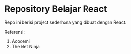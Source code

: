 # Repository Belajar React

Repo ini berisi project sederhana yang dibuat dengan React.

Referensi:

1. Acodemi
2. The Net Ninja